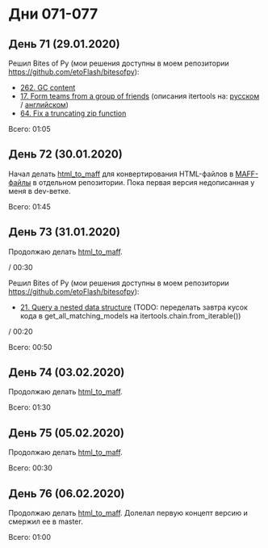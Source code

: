 # Дни 071-077

## День 71 (29.01.2020)

Решил Bites of Py (мои решения доступны в моем репозитории https://github.com/etoFlash/bitesofpy):

* [262. GC content](https://codechalleng.es/bites/262/)
* [17. Form teams from a group of friends](https://codechalleng.es/bites/17/) (описания itertools на: [русском](https://pythonworld.ru/moduli/modul-itertools.html) / [английском](https://docs.python.org/3/library/itertools.html))
* [64. Fix a truncating zip function](https://codechalleng.es/bites/64/)

Всего: 01:05

## День 72 (30.01.2020)

Начал делать [html_to_maff](https://github.com/etoFlash/html_to_maff) для конвертирования HTML-файлов в [MAFF-файлы](https://en.wikipedia.org/wiki/Mozilla_Archive_Format) в отдельном репозитории. Пока первая версия недописанная у меня в dev-ветке.

Всего: 01:45

## День 73 (31.01.2020)

Продолжаю делать [html_to_maff](https://github.com/etoFlash/html_to_maff).

/ 00:30

Решил Bites of Py (мои решения доступны в моем репозитории https://github.com/etoFlash/bitesofpy):

* [21. Query a nested data structure](https://codechalleng.es/bites/21/) (TODO: переделать завтра кусок кода в get_all_matching_models на itertools.chain.from_iterable())

/ 00:20

Всего: 00:50

## День 74 (03.02.2020)

Продолжаю делать [html_to_maff](https://github.com/etoFlash/html_to_maff).

Всего: 01:30

## День 75 (05.02.2020)

Продолжаю делать [html_to_maff](https://github.com/etoFlash/html_to_maff).

Всего: 00:30

## День 76 (06.02.2020)

Продолжаю делать [html_to_maff](https://github.com/etoFlash/html_to_maff). Долелал первую концепт версию и смержил ее в master.

Всего: 01:00
